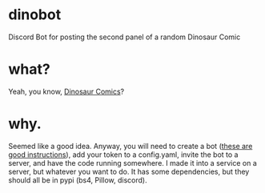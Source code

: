 # dinobot
Discord Bot for posting the second panel of a random Dinosaur Comic

# what?
Yeah, you know, [Dinosaur Comics](https://www.qwantz.com/)?

# why.
Seemed like a good idea. Anyway, you will need to create a bot ([these are good instructions](https://discordpy.readthedocs.io/en/stable/discord.html)), add your token to a config.yaml, invite the bot to a server, and have the code running somewhere. I made it into a service on a server, but whatever you want to do. It has some dependencies, but they should all be in pypi (bs4, Pillow, discord).